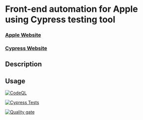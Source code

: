 # Front-end automation for Apple using Cypress testing tool

### [Apple Website](https://www.apple.com/)

### [Cypress Website](https://www.cypress.io/)



## Description

## Usage




[![CodeQL](https://github.com/mohamedmoheyeldin/Apple_Cypress/actions/workflows/github-code-scanning/codeql/badge.svg)](https://github.com/mohamedmoheyeldin/Apple_Cypress/actions/workflows/github-code-scanning/codeql)




[![Cypress Tests](https://github.com/mohamedmoheyeldin/tesla_cypress/actions/workflows/cypress.yml/badge.svg)](https://github.com/mohamedmoheyeldin/tesla_cypress/actions/workflows/cypress.yml)




[![Quality gate](https://sonarcloud.io/api/project_badges/quality_gate?project=mohamedmoheyeldin_Apple_Cypress)](https://sonarcloud.io/summary/new_code?id=mohamedmoheyeldin_Apple_Cypress)





